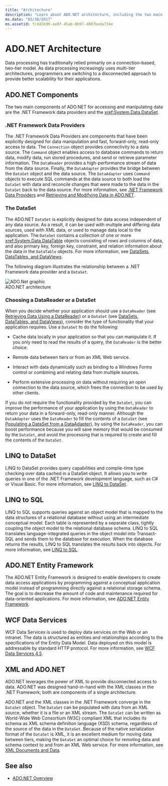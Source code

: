 ```yaml
---
title: "Architecture"
description: "Learn about ADO.NET architecture, including the two main components for accessing and manipulating data: the .NET Framework data providers and the DataSet."
ms.date: "03/30/2017"
ms.assetid: fcd45b99-ae8f-45ab-8b97-d887beda734e
---
```

# ADO.NET Architecture

Data processing has traditionally relied primarily on a connection-based, two-tier model. As data processing increasingly uses multi-tier architectures, programmers are switching to a disconnected approach to provide better scalability for their applications.  
  
## ADO.NET Components  

 The two main components of ADO.NET for accessing and manipulating data are the .NET Framework data providers and the <xref:System.Data.DataSet>.  
  
### .NET Framework Data Providers  

 The .NET Framework Data Providers are components that have been explicitly designed for data manipulation and fast, forward-only, read-only access to data. The `Connection` object provides connectivity to a data source. The `Command` object enables access to database commands to return data, modify data, run stored procedures, and send or retrieve parameter information. The `DataReader` provides a high-performance stream of data from the data source. Finally, the `DataAdapter` provides the bridge between the `DataSet` object and the data source. The `DataAdapter` uses `Command` objects to execute SQL commands at the data source to both load the `DataSet` with data and reconcile changes that were made to the data in the `DataSet` back to the data source. For more information, see [.NET Framework Data Providers](data-providers.md) and [Retrieving and Modifying Data in ADO.NET](retrieving-and-modifying-data.md).  
  
### The DataSet  

 The ADO.NET `DataSet` is explicitly designed for data access independent of any data source. As a result, it can be used with multiple and differing data sources, used with XML data, or used to manage data local to the application. The `DataSet` contains a collection of one or more <xref:System.Data.DataTable> objects consisting of rows and columns of data, and also primary key, foreign key, constraint, and relation information about the data in the `DataTable` objects. For more information, see [DataSets, DataTables, and DataViews](./dataset-datatable-dataview/index.md).  
  
 The following diagram illustrates the relationship between a .NET Framework data provider and a `DataSet`.  
  
 ![ADO.Net graphic](./media/ado-1-bpuedev11.png "ado_1_bpuedev11")  
ADO.NET architecture  
  
### Choosing a DataReader or a DataSet  

 When you decide whether your application should use a `DataReader` (see [Retrieving Data Using a DataReader](retrieving-data-using-a-datareader.md)) or a `DataSet` (see [DataSets, DataTables, and DataViews](./dataset-datatable-dataview/index.md)), consider the type of functionality that your application requires. Use a `DataSet` to do the following:  
  
- Cache data locally in your application so that you can manipulate it. If you only need to read the results of a query, the `DataReader` is the better choice.  
  
- Remote data between tiers or from an XML Web service.  
  
- Interact with data dynamically such as binding to a Windows Forms control or combining and relating data from multiple sources.  
  
- Perform extensive processing on data without requiring an open connection to the data source, which frees the connection to be used by other clients.  
  
 If you do not require the functionality provided by the `DataSet`, you can improve the performance of your application by using the `DataReader` to return your data in a forward-only, read-only manner. Although the `DataAdapter` uses the `DataReader` to fill the contents of a `DataSet` (see [Populating a DataSet from a DataAdapter](populating-a-dataset-from-a-dataadapter.md)), by using the `DataReader`, you can boost performance because you will save memory that would be consumed by the `DataSet`, and avoid the processing that is required to create and fill the contents of the `DataSet`.  
  
## LINQ to DataSet  

 LINQ to DataSet provides query capabilities and compile-time type checking over data cached in a DataSet object. It allows you to write queries in one of the .NET Framework development language, such as C# or Visual Basic. For more information, see [LINQ to DataSet](linq-to-dataset.md).  
  
## LINQ to SQL  

 LINQ to SQL supports queries against an object model that is mapped to the data structures of a relational database without using an intermediate conceptual model. Each table is represented by a separate class, tightly coupling the object model to the relational database schema. LINQ to SQL translates language-integrated queries in the object model into Transact-SQL and sends them to the database for execution. When the database returns the results, LINQ to SQL translates the results back into objects. For more information, see [LINQ to SQL](./sql/linq/index.md).  
  
## ADO.NET Entity Framework  

 The ADO.NET Entity Framework is designed to enable developers to create data access applications by programming against a conceptual application model instead of programming directly against a relational storage schema. The goal is to decrease the amount of code and maintenance required for data-oriented applications. For more information, see [ADO.NET Entity Framework](./ef/index.md).  
  
## WCF Data Services  

 WCF Data Services is used to deploy data services on the Web or an intranet. The data is structured as entities and relationships according to the specifications of the Entity Data Model. Data deployed on this model is addressable by standard HTTP protocol. For more information, see [WCF Data Services 4.5](../wcf/index.md).  
  
## XML and ADO.NET  

 ADO.NET leverages the power of XML to provide disconnected access to data. ADO.NET was designed hand-in-hand with the XML classes in the .NET Framework; both are components of a single architecture.  
  
 ADO.NET and the XML classes in the .NET Framework converge in the `DataSet` object. The `DataSet` can be populated with data from an XML source, whether it is a file or an XML stream. The `DataSet` can be written as World-Wide Web Consortium (W3C) compliant XML that includes its schema as XML schema definition language (XSD) schema, regardless of the source of the data in the `DataSet`. Because of the native serialization format of the `DataSet` is XML, it is an excellent medium for moving data between tiers, making the `DataSet` an optimal choice for remoting data and schema context to and from an XML Web service. For more information, see [XML Documents and Data](../../../standard/data/xml/index.md).  
  
## See also

- [ADO.NET Overview](ado-net-overview.md)
